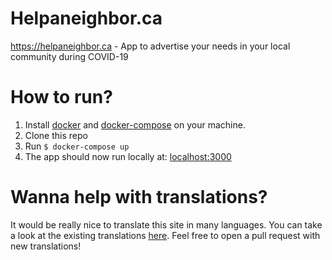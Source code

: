 # Helpaneighbor.ca
https://helpaneighbor.ca - App to advertise your needs in your local community during COVID-19

# How to run?
1. Install [docker](https://docs.docker.com/install/) and [docker-compose](https://docs.docker.com/compose/install/) on your machine.
2. Clone this repo
3. Run `$ docker-compose up`
4. The app should now run locally at: [localhost:3000](http://localhost:3000)

# Wanna help with translations?
It would be really nice to translate this site in many languages.
You can take a look at the existing translations [here](https://github.com/zergov/helpaneighbor/tree/master/config/locales).
Feel free to open a pull request with new translations!
